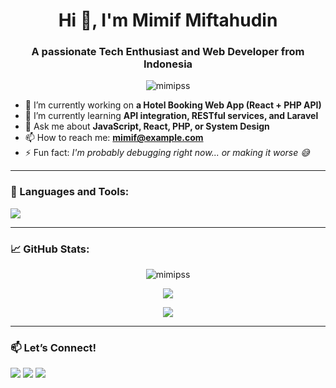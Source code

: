 <h1 align="center">Hi 👋, I'm Mimif Miftahudin</h1>
<h3 align="center">A passionate Tech Enthusiast and Web Developer from Indonesia</h3>

<p align="center">
  <img src="https://komarev.com/ghpvc/?username=mimipss&label=Profile%20views&color=0e75b6&style=flat" alt="mimipss" />
</p>

- 🔭 I’m currently working on **a Hotel Booking Web App (React + PHP API)**  
- 🌱 I’m currently learning **API integration, RESTful services, and Laravel**  
- 💬 Ask me about **JavaScript, React, PHP, or System Design**  
- 📫 How to reach me: **mimif@example.com**  
- ⚡ Fun fact: *I'm probably debugging right now... or making it worse 😅*

---

### 🚀 Languages and Tools:
<p align="left">
  <img src="https://skillicons.dev/icons?i=js,react,php,mysql,html,css,tailwind,laravel,vscode,github,git" />
</p>

---

### 📈 GitHub Stats:
<p align="center">
  <img src="https://github-readme-stats.vercel.app/api?username=mimipss&show_icons=true&theme=radical" alt="mimipss" />
</p>

<p align="center">
  <img src="https://github-readme-streak-stats.herokuapp.com/?user=mimipss&theme=radical" />
</p>

<p align="center">
  <img src="https://github-readme-stats.vercel.app/api/top-langs/?username=mimipss&layout=compact&theme=radical" />
</p>

---

### 📫 Let’s Connect!
<p align="left">
  <a href="[https://linkedin.com/in/your-link](https://www.linkedin.com/in/mimif-miftahuddin-a54b16290?utm_source=share&utm_campaign=share_via&utm_content=profile&utm_medium=ios_app)" target="_blank"><img src="https://img.shields.io/badge/LinkedIn-blue?logo=linkedin&style=for-the-badge" /></a>
  <a href="mailto:mimif@example.com"><img src="https://img.shields.io/badge/Email-D14836?style=for-the-badge&logo=gmail&logoColor=white" /></a>
  <a href="https://instagram.com/yourusername" target="_blank"><img src="https://img.shields.io/badge/Instagram-E4405F?style=for-the-badge&logo=instagram&logoColor=white" /></a>
</p>
